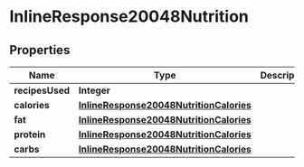

# InlineResponse20048Nutrition

## Properties

Name | Type | Description | Notes
------------ | ------------- | ------------- | -------------
**recipesUsed** | **Integer** |  | 
**calories** | [**InlineResponse20048NutritionCalories**](InlineResponse20048NutritionCalories.md) |  | 
**fat** | [**InlineResponse20048NutritionCalories**](InlineResponse20048NutritionCalories.md) |  | 
**protein** | [**InlineResponse20048NutritionCalories**](InlineResponse20048NutritionCalories.md) |  | 
**carbs** | [**InlineResponse20048NutritionCalories**](InlineResponse20048NutritionCalories.md) |  | 




